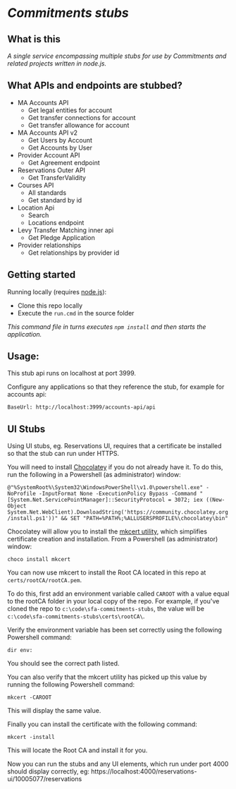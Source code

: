 # _Commitments stubs_


## What is this

_A single service encompassing multiple stubs for use by Commitments and related projects written in node.js._

## What APIs and endpoints are stubbed?

* MA Accounts API
    * Get legal entities for account
    * Get transfer connections for account
    * Get transfer allowance for account
* MA Accounts API v2
    * Get Users by Account
    * Get Accounts by User
* Provider Account API
    * Get Agreement endpoint
* Reservations Outer API
    * Get TransferValidity
* Courses API
    * All standards
    * Get standard by id
* Location Api
    * Search
    * Locations endpoint
* Levy Transfer Matching inner api
    * Get Pledge Application
 * Provider relationships
    * Get relationships by provider id

## Getting started

Running locally (requires [node.js](https://nodejs.org/)):

* Clone this repo locally
* Execute the `run.cmd` in the source folder

_This command file in turns executes `npm install` and then starts the application._

## Usage:

This stub api runs on localhost at port 3999.

Configure any applications so that they reference the stub, for example for accounts api:

`BaseUrl: http://localhost:3999/accounts-api/api`

## UI Stubs

Using UI stubs, eg. Reservations UI, requires that a certificate be installed so that the stub can run under HTTPS.

You will need to install [Chocolatey](https://docs.chocolatey.org/en-us/) if you do not already have it. To do this, run the following in a Powershell (as administrator) window:

`@"%SystemRoot%\System32\WindowsPowerShell\v1.0\powershell.exe" -NoProfile -InputFormat None -ExecutionPolicy Bypass -Command "[System.Net.ServicePointManager]::SecurityProtocol = 3072; iex ((New-Object System.Net.WebClient).DownloadString('https://community.chocolatey.org/install.ps1'))" && SET "PATH=%PATH%;%ALLUSERSPROFILE%\chocolatey\bin"`

Chocolatey will allow you to install the [mkcert utility](https://github.com/FiloSottile/mkcert), which simplifies certificate creation and installation. From a Powershell (as administrator) window:

`choco install mkcert`

You can now use mkcert to install the Root CA located in this repo at `certs/rootCA/rootCA.pem`.

To do this, first add an environment variable called `CAROOT` with a value equal to the rootCA folder in your local copy of the repo. For example, if you've cloned the repo to `c:\code\sfa-commitments-stubs`, the value will be `c:\code\sfa-commitments-stubs\certs\rootCA\`.

Verify the environment variable has been set correctly using the following Powershell command:

`dir env:`

You should see the correct path listed.

You can also verify that the mkcert utility has picked up this value by running the following Powershell command:

`mkcert -CAROOT`

This will display the same value.

Finally you can install the certificate with the following command:

`mkcert -install`

This will locate the Root CA and install it for you.

Now you can run the stubs and any UI elements, which run under port 4000 should display correctly, eg: https://localhost:4000/reservations-ui/10005077/reservations

